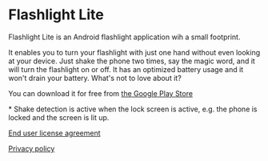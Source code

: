 # Flashlight Lite
Flashlight Lite is an Android flashlight application wih a small footprint. 

It enables you to turn your flashlight with just one hand without even looking at your device. Just shake the phone two times, say the magic word, and it will turn the flashlight on or off. It has an optimized battery usage and it won't drain your battery. What's not to love about it?

You can download it for free from [the Google Play Store](https://play.google.com/store)

\* Shake detection is active when the lock screen is active, e.g. the phone is locked and the screen is lit up.

[End user license agreement](https://stefanov2081.github.io/Flashlight-Lite/end-user-license-agreement)

[Privacy policy](https://stefanov2081.github.io/Flashlight-Lite/privacy-policy)
